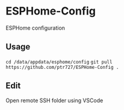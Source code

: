 # ESPHome-Config
ESPHome configuration

## Usage
`cd /data/appdata/esphome/config`
`git pull https://github.com/ptr727/ESPHome-Config .`

## Edit
Open remote SSH folder using VSCode
